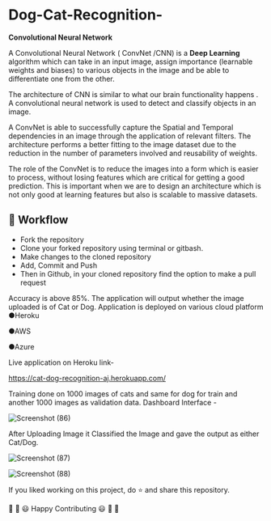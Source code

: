 # Dog-Cat-Recognition- 
**Convolutional Neural Network**

A Convolutional Neural Network ( ConvNet /CNN) is a **Deep Learning** algorithm which can take in an input image, assign importance (learnable weights and biases) to various objects in the image and be able to differentiate one from the other. 

The architecture of CNN is similar to what our brain functionality happens .
A convolutional neural network is used to detect and classify objects in an image.

A ConvNet is able to successfully capture the Spatial and Temporal dependencies in an image through the application of relevant filters. The architecture performs a better fitting to the image dataset due to the reduction in the number of parameters involved and reusability of weights.

The role of the ConvNet is to reduce the images into a form which is easier to process, without losing features which are critical for getting a good prediction. This is important when we are to design an architecture which is not only good at learning features but also is scalable to massive datasets.


## 🧮 Workflow
- Fork the repository
- Clone your forked repository using terminal or gitbash.
- Make changes to the cloned repository
- Add, Commit and Push
- Then in Github, in your cloned repository find the option to make a pull request



Accuracy is above 85%.
The application will output whether the image uploaded is of Cat or Dog.
Application is deployed on various cloud platform
●Heroku

●AWS 

●Azure

Live application on Heroku link-

https://cat-dog-recognition-aj.herokuapp.com/

Training done on 1000 images of cats and same for dog for train and another 1000 images as validation data.
Dashboard Interface -

![Screenshot (86)](https://user-images.githubusercontent.com/90152799/178048515-71057665-9022-4862-9a55-3101dc9f3e05.png)


After Uploading Image it Classified the Image and gave the output as either Cat/Dog.



![Screenshot (87)](https://user-images.githubusercontent.com/90152799/178048637-93fe69e8-9c5d-4746-99ec-17ea1d792951.png)

![Screenshot (88)](https://user-images.githubusercontent.com/90152799/178048862-ec9ecb5f-4ad5-4159-966e-b3158a4e5983.png)



If you liked working on this project, do ⭐ and share this repository.

🎉 🎊 😃 Happy Contributing 😃 🎊 🎉


